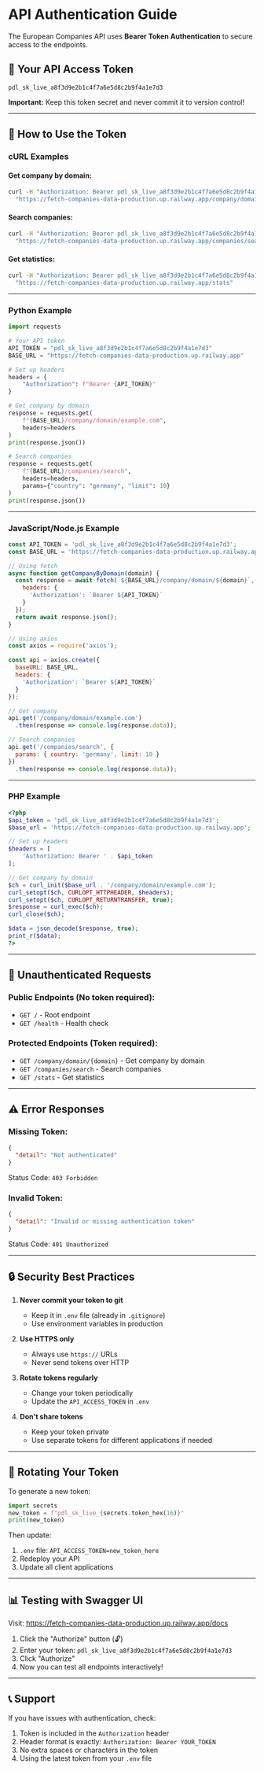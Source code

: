 # API Authentication Guide

The European Companies API uses **Bearer Token Authentication** to secure access to the endpoints.

## 🔑 Your API Access Token

```
pdl_sk_live_a8f3d9e2b1c4f7a6e5d8c2b9f4a1e7d3
```

**Important:** Keep this token secret and never commit it to version control!

---

## 📝 How to Use the Token

### cURL Examples

#### Get company by domain:
```bash
curl -H "Authorization: Bearer pdl_sk_live_a8f3d9e2b1c4f7a6e5d8c2b9f4a1e7d3" \
  "https://fetch-companies-data-production.up.railway.app/company/domain/example.com"
```

#### Search companies:
```bash
curl -H "Authorization: Bearer pdl_sk_live_a8f3d9e2b1c4f7a6e5d8c2b9f4a1e7d3" \
  "https://fetch-companies-data-production.up.railway.app/companies/search?country=germany&limit=10"
```

#### Get statistics:
```bash
curl -H "Authorization: Bearer pdl_sk_live_a8f3d9e2b1c4f7a6e5d8c2b9f4a1e7d3" \
  "https://fetch-companies-data-production.up.railway.app/stats"
```

---

### Python Example

```python
import requests

# Your API token
API_TOKEN = "pdl_sk_live_a8f3d9e2b1c4f7a6e5d8c2b9f4a1e7d3"
BASE_URL = "https://fetch-companies-data-production.up.railway.app"

# Set up headers
headers = {
    "Authorization": f"Bearer {API_TOKEN}"
}

# Get company by domain
response = requests.get(
    f"{BASE_URL}/company/domain/example.com",
    headers=headers
)
print(response.json())

# Search companies
response = requests.get(
    f"{BASE_URL}/companies/search",
    headers=headers,
    params={"country": "germany", "limit": 10}
)
print(response.json())
```

---

### JavaScript/Node.js Example

```javascript
const API_TOKEN = 'pdl_sk_live_a8f3d9e2b1c4f7a6e5d8c2b9f4a1e7d3';
const BASE_URL = 'https://fetch-companies-data-production.up.railway.app';

// Using fetch
async function getCompanyByDomain(domain) {
  const response = await fetch(`${BASE_URL}/company/domain/${domain}`, {
    headers: {
      'Authorization': `Bearer ${API_TOKEN}`
    }
  });
  return await response.json();
}

// Using axios
const axios = require('axios');

const api = axios.create({
  baseURL: BASE_URL,
  headers: {
    'Authorization': `Bearer ${API_TOKEN}`
  }
});

// Get company
api.get('/company/domain/example.com')
  .then(response => console.log(response.data));

// Search companies
api.get('/companies/search', {
  params: { country: 'germany', limit: 10 }
})
  .then(response => console.log(response.data));
```

---

### PHP Example

```php
<?php
$api_token = 'pdl_sk_live_a8f3d9e2b1c4f7a6e5d8c2b9f4a1e7d3';
$base_url = 'https://fetch-companies-data-production.up.railway.app';

// Set up headers
$headers = [
    'Authorization: Bearer ' . $api_token
];

// Get company by domain
$ch = curl_init($base_url . '/company/domain/example.com');
curl_setopt($ch, CURLOPT_HTTPHEADER, $headers);
curl_setopt($ch, CURLOPT_RETURNTRANSFER, true);
$response = curl_exec($ch);
curl_close($ch);

$data = json_decode($response, true);
print_r($data);
?>
```

---

## 🚫 Unauthenticated Requests

### Public Endpoints (No token required):
- `GET /` - Root endpoint
- `GET /health` - Health check

### Protected Endpoints (Token required):
- `GET /company/domain/{domain}` - Get company by domain
- `GET /companies/search` - Search companies
- `GET /stats` - Get statistics

---

## ⚠️ Error Responses

### Missing Token:
```json
{
  "detail": "Not authenticated"
}
```
Status Code: `403 Forbidden`

### Invalid Token:
```json
{
  "detail": "Invalid or missing authentication token"
}
```
Status Code: `401 Unauthorized`

---

## 🔒 Security Best Practices

1. **Never commit your token to git**
   - Keep it in `.env` file (already in `.gitignore`)
   - Use environment variables in production

2. **Use HTTPS only**
   - Always use `https://` URLs
   - Never send tokens over HTTP

3. **Rotate tokens regularly**
   - Change your token periodically
   - Update the `API_ACCESS_TOKEN` in `.env`

4. **Don't share tokens**
   - Keep your token private
   - Use separate tokens for different applications if needed

---

## 🔄 Rotating Your Token

To generate a new token:

```python
import secrets
new_token = f"pdl_sk_live_{secrets.token_hex(16)}"
print(new_token)
```

Then update:
1. `.env` file: `API_ACCESS_TOKEN=new_token_here`
2. Redeploy your API
3. Update all client applications

---

## 📊 Testing with Swagger UI

Visit: https://fetch-companies-data-production.up.railway.app/docs

1. Click the "Authorize" button (🔓)
2. Enter your token: `pdl_sk_live_a8f3d9e2b1c4f7a6e5d8c2b9f4a1e7d3`
3. Click "Authorize"
4. Now you can test all endpoints interactively!

---

## 📞 Support

If you have issues with authentication, check:
1. Token is included in the `Authorization` header
2. Header format is exactly: `Authorization: Bearer YOUR_TOKEN`
3. No extra spaces or characters in the token
4. Using the latest token from your `.env` file
